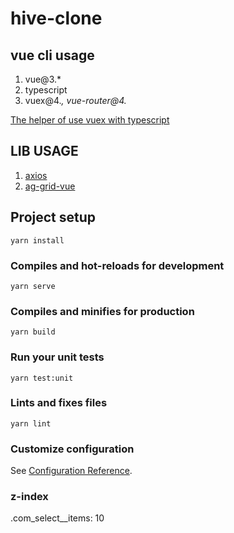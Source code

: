 # hive-clone

## vue cli usage

1. vue@3.*
2. typescript
3. vuex@4.*, vue-router@4.*

[The helper of use vuex with typescript](https://codesandbox.io/s/using-vuex-4-modules-in-vue-3-with-typescript-7ygvy)

## LIB USAGE

1. [axios](https://github.com/axios/axios)
2. [ag-grid-vue](https://www.ag-grid.com/documentation/vue/getting-started/)

## Project setup
```
yarn install
```

### Compiles and hot-reloads for development
```
yarn serve
```

### Compiles and minifies for production
```
yarn build
```

### Run your unit tests
```
yarn test:unit
```

### Lints and fixes files
```
yarn lint
```

### Customize configuration
See [Configuration Reference](https://cli.vuejs.org/config/).


### z-index

.com_select__items: 10